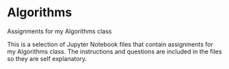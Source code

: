 # Algorithms
Assignments for my Algorithms class

This is a selection of Jupyter Notebook files that contain assignments for my Algorithms class.
The instructions and questions are included in the files so they are self explanatory.
